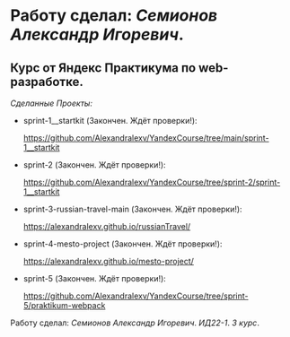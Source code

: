 # Работу сделал: *Семионов Александр Игоревич*.
## Курс от Яндекс Практикума по web-разработке.

*Сделанные Проекты:*

- sprint-1__startkit (Закончен. Ждёт проверки!):
  
  https://github.com/Alexandralexv/YandexCourse/tree/main/sprint-1__startkit

- sprint-2 (Закончен. Ждёт проверки!):
  
  https://github.com/Alexandralexv/YandexCourse/tree/sprint-2/sprint-1__startkit
  
- sprint-3-russian-travel-main (Закончен. Ждёт проверки!):
  
  https://alexandralexv.github.io/russianTravel/

- sprint-4-mesto-project (Закончен. Ждёт проверки!):

  https://alexandralexv.github.io/mesto-project/
  
- sprint-5 (Закончен. Ждёт проверки!):
  
  https://github.com/Alexandralexv/YandexCourse/tree/sprint-5/praktikum-webpack

Работу сделал: *Семионов Александр Игоревич*. *ИД22-1*. *3 курс*.
